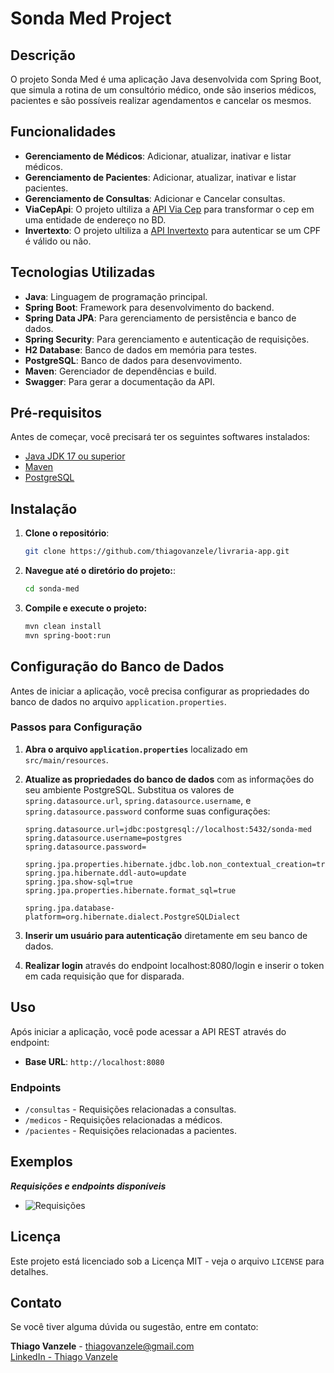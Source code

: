 # Sonda Med Project

## Descrição

O projeto Sonda Med é uma aplicação Java desenvolvida com Spring Boot, que simula a rotina de um consultório médico, onde são inserios médicos, pacientes e são possíveis realizar agendamentos e cancelar os mesmos.

## Funcionalidades

- **Gerenciamento de Médicos**: Adicionar, atualizar, inativar e listar médicos.
- **Gerenciamento de Pacientes**: Adicionar, atualizar, inativar e listar pacientes.
- **Gerenciamento de Consultas**: Adicionar e Cancelar consultas.
- **ViaCepApi**: O projeto ultiliza a [API Via Cep](https://viacep.com.br/) para transformar o cep em uma entidade de endereço no BD.
- **Invertexto**: O projeto ultiliza a [API Invertexto](https://api.invertexto.com/api-validador-cpf-cnpj) para autenticar se um CPF é válido ou não. 

## Tecnologias Utilizadas

- **Java**: Linguagem de programação principal.
- **Spring Boot**: Framework para desenvolvimento do backend.
- **Spring Data JPA**: Para gerenciamento de persistência e banco de dados.
- **Spring Security**: Para gerenciamento e autenticação de requisições.
- **H2 Database**: Banco de dados em memória para testes.
- **PostgreSQL**: Banco de dados para desenvovimento.
- **Maven**: Gerenciador de dependências e build.
- **Swagger**: Para gerar a documentação da API.

## Pré-requisitos

Antes de começar, você precisará ter os seguintes softwares instalados:

- [Java JDK 17 ou superior](https://www.oracle.com/java/technologies/javase-jdk11-downloads.html)
- [Maven](https://maven.apache.org/download.cgi)
- [PostgreSQL](https://www.postgresql.org/download/)

## Instalação

1. **Clone o repositório**:

   ```bash
   git clone https://github.com/thiagovanzele/livraria-app.git
    ```
2. **Navegue até o diretório do projeto:**:

   ```bash
   cd sonda-med
      ```
3. **Compile e execute o projeto:**

   ```bash
   mvn clean install
   mvn spring-boot:run
     ```

## Configuração do Banco de Dados

Antes de iniciar a aplicação, você precisa configurar as propriedades do banco de dados no arquivo `application.properties`.

### Passos para Configuração

1. **Abra o arquivo `application.properties`** localizado em `src/main/resources`.

2. **Atualize as propriedades do banco de dados** com as informações do seu ambiente PostgreSQL. Substitua os valores de `spring.datasource.url`, `spring.datasource.username`, e `spring.datasource.password` conforme suas configurações:

   ```properties
   spring.datasource.url=jdbc:postgresql://localhost:5432/sonda-med
   spring.datasource.username=postgres
   spring.datasource.password=

   spring.jpa.properties.hibernate.jdbc.lob.non_contextual_creation=true
   spring.jpa.hibernate.ddl-auto=update
   spring.jpa.show-sql=true
   spring.jpa.properties.hibernate.format_sql=true

   spring.jpa.database-platform=org.hibernate.dialect.PostgreSQLDialect

3. **Inserir um usuário para autenticação** diretamente em seu banco de dados.
   
4. **Realizar login** através do endpoint localhost:8080/login e inserir o token em cada requisição que for disparada.

## Uso

Após iniciar a aplicação, você pode acessar a API REST através do endpoint:

- **Base URL**: `http://localhost:8080`

### Endpoints

  - `/consultas` - Requisições relacionadas a consultas.
  - `/medicos` - Requisições relacionadas a médicos.
  - `/pacientes` - Requisições relacionadas a pacientes.
 

## Exemplos 

***Requisições e endpoints disponíveis***
- ![Requisições](https://github.com/thiagovanzele/sonda-med-app/blob/main/src/main/resources/templates/imagens/requisicoes.jpg)

## Licença

Este projeto está licenciado sob a Licença MIT - veja o arquivo `LICENSE` para detalhes.

## Contato

Se você tiver alguma dúvida ou sugestão, entre em contato:

**Thiago Vanzele** - thiagovanzele@gmail.com  
[LinkedIn - Thiago Vanzele](https://www.linkedin.com/in/thiagovanzele)



